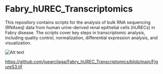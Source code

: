 # Fabry_hUREC_Transcriptomics
This repository contains scripts for the analysis of bulk RNA sequencing (RNAseq) data from human urine-derived renal epithelial cells (hURECs) in Fabry disease. The scripts cover key steps in transcriptomic analysis, including quality control, normalization, differential expression analysis, and visualization.

![Alt text](main/Fabry_hUREC_Transcriptomics/FigureS2.tif)


https://github.com/juearcilaga/Fabry_hUREC_Transcriptomics/blob/main/FigureS3.tif
